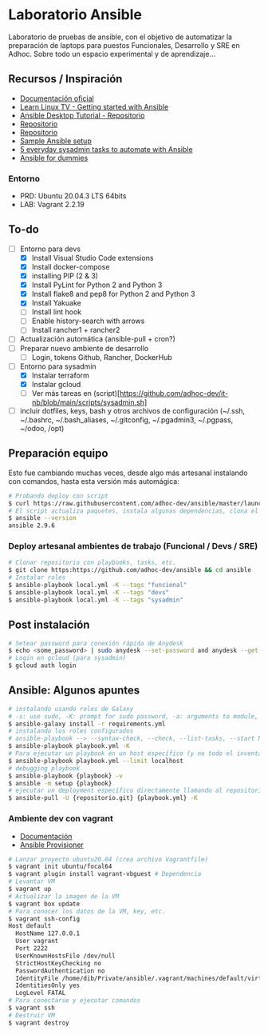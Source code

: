 # Laboratorio Ansible

Laboratorio de pruebas de ansible, con el objetivo de automatizar la preparación de laptops para puestos Funcionales, Desarrollo y SRE en Adhoc. Sobre todo un espacio experimental y de aprendizaje...

## Recursos / Inspiración

- [Documentación oficial](https://docs.ansible.com/)
- [Learn Linux TV - Getting started with Ansible](https://www.youtube.com/playlist?list=PLT98CRl2KxKEUHie1m24-wkyHpEsa4Y70)
- [Ansible Desktop Tutorial - Repositorio](https://github.com/LearnLinuxTV/personal_ansible_desktop_configs)
- [Repositorio](https://github.com/jackdbd/ansible-laptop)
- [Repositorio](https://github.com/nihiliad/ansible-ubuntu-laptop)
- [Sample Ansible setup](https://docs.ansible.com/ansible/latest/user_guide/sample_setup.html)
- [5 everyday sysadmin tasks to automate with Ansible](https://opensource.com/article/21/3/ansible-sysadmin)
- [Ansible for dummies](https://miquelmariano.github.io/2017/01/10/ansible-for-dummies/)

### Entorno

- PRD: Ubuntu 20.04.3 LTS 64bits
- LAB: Vagrant 2.2.19

## To-do

- [ ] Entorno para devs
  - [x] Install Visual Studio Code extensions
  - [x] Install docker-compose
  - [x] installing PIP (2 & 3)
  - [x] Install PyLint for Python 2 and Python 3
  - [x] Install flake8 and pep8 for Python 2 and Python 3
  - [x] Install Yakuake
  - [ ] Install lint hook
  - [ ] Enable history-search with arrows
  - [ ] Install rancher1 + rancher2
- [ ] Actualización automática (ansible-pull + cron?)
- [ ] Preparar nuevo ambiente de desarrollo
  - [ ] Login, tokens Github, Rancher, DockerHub
- [ ] Entorno para sysadmin
  - [x] Instalar terraform
  - [x] Instalar gcloud
  - [ ] Ver más tareas en (script)[https://github.com/adhoc-dev/it-nb/blob/main/scripts/sysadmin.sh]
- [ ] incluir dotfiles, keys, bash y otros archivos de configuración (~/.ssh, ~/.bashrc, ~/.bash_aliases, ~/.gitconfig, ~/.pgadmin3, ~/.pgpass, ~/odoo, /opt)

## Preparación equipo

Esto fue cambiando muchas veces, desde algo más artesanal instalando con comandos, hasta esta versión más automágica:

```bash
# Probando deploy con script
$ curl https://raw.githubusercontent.com/adhoc-dev/ansible/master/launch_project.sh | sudo bash
# El script actualiza paquetes, instala algunas dependencias, clona el proyecto y ejecuta el playbook que corresponda según el rol (aun en experimentación)
$ ansible --version
ansible 2.9.6
```

### Deploy artesanal ambientes de trabajo (Funcional / Devs / SRE)

```bash
# Clonar repositorio con playbooks, tasks, etc.
$ git clone https:https://github.com/adhoc-dev/ansible && cd ansible
# Instalar roles
$ ansible-playbook local.yml -K --tags "funcional"
$ ansible-playbook local.yml -K --tags "devs"
$ ansible-playbook local.yml -K --tags "sysadmin"
```

## Post instalación

```bash
# Setear password para conexión rápida de Anydesk
$ echo <some_password> | sudo anydesk --set-password and anydesk --get-id
# Login en gcloud (para sysadmin)
$ gcloud auth login
```

## Ansible: Algunos apuntes

```bash
# instalando usando roles de Galaxy
# -s: use sudo, -K: prompt for sudo password, -a: arguments to module, --become: sudo is default
$ ansible-galaxy install -r requirements.yml
# instalando los roles configurados
# ansible-playbook --> --syntax-check, --check, --list-tasks, --start NAME, --tags ["tag, tag"]
$ ansible-playbook playbook.yml -K
# Para ejecutar un playbook en un host específico (y no todo el inventario)
$ ansible-playbook playbook.yml --limit localhost
# debugging playbook
$ ansible-playbook {playbook} -v
$ ansible -m setup {playbook}
# ejecutar un deployment específico directamente llamando al repositorio
$ ansible-pull -U {repositorio.git} {playbook.yml} -K
```

### Ambiente dev con vagrant

- [Documentación](https://www.vagrantup.com/)
- [Ansible Provisioner](https://www.vagrantup.com/docs/provisioning/ansible)

```bash
# Lanzar proyecto ubuntu20.04 (crea archivo Vagrantfile)
$ vagrant init ubuntu/focal64
$ vagrant plugin install vagrant-vbguest # Dependencia
# Levantar VM
$ vagrant up
# Actualizar la imagen de la VM
$ vagrant box update
# Para conocer los datos de la VM, key, etc.
$ vagrant ssh-config
Host default
  HostName 127.0.0.1
  User vagrant
  Port 2222
  UserKnownHostsFile /dev/null
  StrictHostKeyChecking no
  PasswordAuthentication no
  IdentityFile /home/dib/Private/ansible/.vagrant/machines/default/virtualbox/private_key
  IdentitiesOnly yes
  LogLevel FATAL
# Para conectarse y ejecutar comandos
$ vagrant ssh
# Destruir VM
$ vagrant destroy
```
